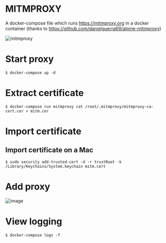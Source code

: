 # MITMPROXY
A docker-compose file which runs https://mitmproxy.org in a docker container (thanks to https://github.com/danielguerra69/alpine-mitmproxy)

![mitmproxy](https://mitmproxy.org/images/mitmproxy.png)

# Start proxy
```
$ docker-compose up -d
```

# Extract certificate
```
$ docker-compose run mitmproxy cat /root/.mitmproxy/mitmproxy-ca-cert.cer > mitm.cer
```

# Import certificate

## Import certificate on a Mac
```
$ sudo security add-trusted-cert -d -r trustRoot -k /Library/Keychains/System.keychain mitm.cert
```

# Add proxy
![image](https://github.com/marcelmaatkamp/docker-applications/blob/master/mitmproxy/images/Schermafbeelding%202016-10-25%20om%2019.49.50.png?raw=true)

# View logging
```
$ docker-compose logs -f
```
